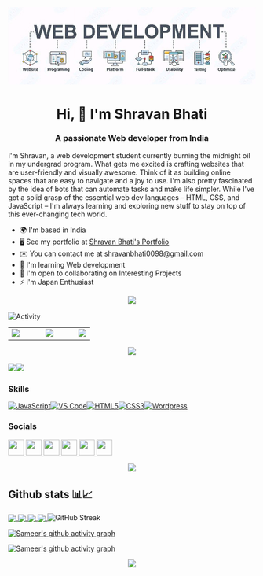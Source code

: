 <!-- Banner -->
<picture>
  <!-- dark theme -->
  <source media="(prefers-color-scheme: dark)" srcset="banner.jpg">
  <!-- light theme -->
  <source media="(prefers-color-scheme: light)" srcset="banner.jpg">
  <img alt="banner" src="banner.jpg">
</picture>

<h1 align="center">Hi, 👋 I'm Shravan Bhati</h1>
<h3 align="center">A passionate Web developer from India</h3>


I'm Shravan, a web development student currently burning the midnight oil in my undergrad program. What gets me excited is crafting websites that are user-friendly and visually awesome. Think of it as building online spaces that are easy to navigate and a joy to use. I'm also pretty fascinated by the idea of bots that can automate tasks and make life simpler. While I've got a solid grasp of the essential web dev languages – HTML, CSS, and JavaScript – I'm always learning and exploring new stuff to stay on top of this ever-changing tech world.

* 🌍  I'm based in India
* 🖥️  See my portfolio at [Shravan Bhati's Portfolio](http://shravanbhati.github.io)
* ✉️  You can contact me at [shravanbhati0098@gmail.com](mailto:shravanbhati0098@gmail.com)
* 🧠  I'm learning Web development
* 🤝  I'm open to collaborating on Interesting Projects
* ⚡ I'm Japan Enthusiast

<p align="center">
  <img src="https://user-images.githubusercontent.com/48355572/209539106-8e1cbfc6-2f3d-4afd-b96a-890d967dd9ab.png">
</p>

<img src="https://user-images.githubusercontent.com/48355572/272910172-1266ac8f-a1de-43d9-94f9-44a0a90b67a0.png" alt="Activity" width="130px"/>
<table><tr><td valign="top" width="41%">
<a href="https://www.instagram.com/neilzblaze"><img src="https://res.cloudinary.com/dutfy6mlc/image/upload/v1696511607/j716mmpp877n3lvlvck5.webp" width="413px"></a>
</td><td valign="top" width="40%">
<a href="https://open.spotify.com/user/31okuur5huofrrd3n6y6v2gyrjx4"><img src="https://spotify-recently-played-readme.vercel.app/api?user=31okuur5huofrrd3n6y6v2gyrjx4&width=380&count=2" width="380px"></a>
</td><td valign="top" width="18%">
<a href="https://calendly.com/neilblaze/meetings"><img src="https://i.postimg.cc/8zMy25r3/schedule-Ca-L.webp" width="210px"></a>
</td></tr></table>

<p align="center">
  <img src="https://user-images.githubusercontent.com/48355572/209539106-8e1cbfc6-2f3d-4afd-b96a-890d967dd9ab.png">
</p>

<a href="https://www.github.com/shravanbhati" target="_blank" rel="noreferrer"><img
src="https://img.shields.io/github/followers/shravanbhati?logo=github&style=for-the-badge&color=ef4444&labelColor=000000" /></a><a href="https://www.x.com/Shravanbhati01" target="_blank" rel="noreferrer"><img
src="https://img.shields.io/twitter/follow/Shravanbhati01?logo=twitter&style=for-the-badge&color=ef4444&labelColor=000000"
/></a>
### Skills

<p align="left">
<a href="https://developer.mozilla.org/en-US/docs/Web/JavaScript" target="_blank" rel="noreferrer"><img src="https://raw.githubusercontent.com/danielcranney/readme-generator/main/public/icons/skills/javascript-colored.svg" width="36" height="36" alt="JavaScript" /></a><a href="https://code.visualstudio.com/" target="_blank" rel="noreferrer"><img src="https://raw.githubusercontent.com/danielcranney/readme-generator/main/public/icons/skills/visualstudiocode.svg" width="36" height="36" alt="VS Code" /></a><a href="https://developer.mozilla.org/en-US/docs/Glossary/HTML5" target="_blank" rel="noreferrer"><img src="https://raw.githubusercontent.com/danielcranney/readme-generator/main/public/icons/skills/html5-colored.svg" width="36" height="36" alt="HTML5" /></a><a href="https://www.w3.org/TR/CSS/#css" target="_blank" rel="noreferrer"><img src="https://raw.githubusercontent.com/danielcranney/readme-generator/main/public/icons/skills/css3-colored.svg" width="36" height="36" alt="CSS3" /></a><a href="https://wordpress.com" target="_blank" rel="noreferrer"><img src="https://raw.githubusercontent.com/danielcranney/readme-generator/main/public/icons/skills/wordpress-colored.svg" width="36" height="36" alt="Wordpress" /></a>
</p>

### Socials

<p align="left"> <a href="https://www.dev.to/shravanbhati" target="_blank" rel="noreferrer"> <picture> <source media="(prefers-color-scheme: dark)" srcset="https://raw.githubusercontent.com/danielcranney/readme-generator/main/public/icons/socials/devdotto-dark.svg" /> <source media="(prefers-color-scheme: light)" srcset="https://raw.githubusercontent.com/danielcranney/readme-generator/main/public/icons/socials/devdotto.svg" /> <img src="https://raw.githubusercontent.com/danielcranney/readme-generator/main/public/icons/socials/devdotto.svg" width="32" height="32" /> </picture> </a> <a href="https://discord.com/users/dev.shravan " target="_blank" rel="noreferrer"> <picture> <source media="(prefers-color-scheme: dark)" srcset="https://raw.githubusercontent.com/danielcranney/readme-generator/main/public/icons/socials/discord-dark.svg" /> <source media="(prefers-color-scheme: light)" srcset="https://raw.githubusercontent.com/danielcranney/readme-generator/main/public/icons/socials/discord.svg" /> <img src="https://raw.githubusercontent.com/danielcranney/readme-generator/main/public/icons/socials/discord.svg" width="32" height="32" /> </picture> </a> <a href="https://www.github.com/shravanbhati" target="_blank" rel="noreferrer"> <picture> <source media="(prefers-color-scheme: dark)" srcset="https://raw.githubusercontent.com/danielcranney/readme-generator/main/public/icons/socials/github-dark.svg" /> <source media="(prefers-color-scheme: light)" srcset="https://raw.githubusercontent.com/danielcranney/readme-generator/main/public/icons/socials/github.svg" /> <img src="https://raw.githubusercontent.com/danielcranney/readme-generator/main/public/icons/socials/github.svg" width="32" height="32" /> </picture> </a> <a href="http://www.instagram.com/dev.shravan.in" target="_blank" rel="noreferrer"> <picture> <source media="(prefers-color-scheme: dark)" srcset="https://raw.githubusercontent.com/danielcranney/readme-generator/main/public/icons/socials/instagram-dark.svg" /> <source media="(prefers-color-scheme: light)" srcset="https://raw.githubusercontent.com/danielcranney/readme-generator/main/public/icons/socials/instagram.svg" /> <img src="https://raw.githubusercontent.com/danielcranney/readme-generator/main/public/icons/socials/instagram.svg" width="32" height="32" /> </picture> </a> <a href="https://www.linkedin.com/in/shravanbhati" target="_blank" rel="noreferrer"> <picture> <source media="(prefers-color-scheme: dark)" srcset="https://raw.githubusercontent.com/danielcranney/readme-generator/main/public/icons/socials/linkedin-dark.svg" /> <source media="(prefers-color-scheme: light)" srcset="https://raw.githubusercontent.com/danielcranney/readme-generator/main/public/icons/socials/linkedin.svg" /> <img src="https://raw.githubusercontent.com/danielcranney/readme-generator/main/public/icons/socials/linkedin.svg" width="32" height="32" /> </picture> </a> <a href="https://www.x.com/Shravanbhati01" target="_blank" rel="noreferrer"> <picture> <source media="(prefers-color-scheme: dark)" srcset="https://raw.githubusercontent.com/danielcranney/readme-generator/main/public/icons/socials/twitter-dark.svg" /> <source media="(prefers-color-scheme: light)" srcset="https://raw.githubusercontent.com/danielcranney/readme-generator/main/public/icons/socials/twitter.svg" /> <img src="https://raw.githubusercontent.com/danielcranney/readme-generator/main/public/icons/socials/twitter.svg" width="32" height="32" /> </picture> </a></p>

<p align="center">
  <img src="https://user-images.githubusercontent.com/48355572/209539106-8e1cbfc6-2f3d-4afd-b96a-890d967dd9ab.png">
</p>

<!-- Github Stats -->
## Github stats 📊📈
<!-- Dark Mode -->
<a href="https://github.com/shravanbhati#gh-dark-mode-only">
  <img height=150 align="center" src="https://github-readme-stats.vercel.app/api?username=shravanbhati&show=reviews,discussions_started,discussions_answered,prs_merged,prs_merged_percentage,issues,contribs&rank_icon=github&show_icons=true&hide=reviews,discussions_answered,prs,prs_merged&theme=radical&hide_border=true#gh-dark-mode-only" />
</a>
<!-- Light Mode -->
<a href="https://github.com/shravanbhati#gh-light-mode-only">
  <img height=150 align="center" src="https://github-readme-stats.vercel.app/api?username=shravanbhati&show=reviews,discussions_started,discussions_answered,prs_merged,prs_merged_percentage,issues,contribs&rank_icon=github&show_icons=true&hide=reviews,discussions_answered,prs,prs_merged&theme=shadow_green#gh-light-mode-only" />
</a>
<!-- Most used languages -->
<!-- Dark Mode -->
<a href="https://github.com/shravanbhati#gh-dark-mode-only">
  <img height=150 align="center" src="https://github-readme-stats.vercel.app/api/top-langs/?username=shravanbhati&layout=compact&langs_count=20&size_weight=0.4&theme=radical&hide_border=true&card_width=404#gh-dark-mode-only" />
</a>
<!-- Light Mode -->
<a href="https://github.com/dampdigits#gh-light-mode-only">
  <img height=150 align="center" src="https://github-readme-stats.vercel.app/api/top-langs/?username=shravanbhati&layout=compact&langs_count=20&size_weight=0.4&theme=shadow_green&card_width=404#gh-light-mode-only" />
</a>

<!-- Github streak -->
<picture>
  <!-- Dark Mode -->
  <source
    srcset="https://streak-stats.demolab.com?user=shravanbhati&theme=radical&card_width=804&hide_border=true"
    media="(prefers-color-scheme: dark)"
  />
  <!-- Light Mode -->
  <source
    srcset="https://streak-stats.demolab.com?user=shravanbhati&theme=shadow_green&card_width=804"
    media="(prefers-color-scheme: light), (prefers-color-scheme: no-preference)"
  />
  <img alt="GitHub Streak" src="https://github.com/shravanbhati" />
</picture>

<!-- Activity Graph -->
<!-- Dark Mode -->
[![Sameer's github activity graph](https://github-readme-activity-graph.vercel.app/graph?username=shravanbhati&theme=redical&hide_border=true#gh-dark-mode-only)](https://github.com/shravanbhati#gh-dark-mode-only)
<!-- Light Mode -->
[![Sameer's github activity graph](https://github-readme-activity-graph.vercel.app/graph?username=shravanbhati&theme=github-light#gh-light-mode-only)](https://github.com/shravanbhati#gh-light-mode-only)

<p align="center">
  <img src="https://user-images.githubusercontent.com/48355572/209539106-8e1cbfc6-2f3d-4afd-b96a-890d967dd9ab.png">
</p>
